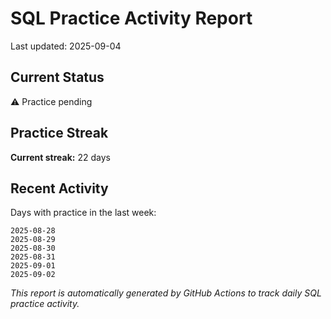 # SQL Practice Activity Report

Last updated: 2025-09-04

## Current Status

⚠️ Practice pending

## Practice Streak

**Current streak:** 22 days

## Recent Activity

Days with practice in the last week:

```
2025-08-28
2025-08-29
2025-08-30
2025-08-31
2025-09-01
2025-09-02
```

*This report is automatically generated by GitHub Actions to track daily SQL practice activity.*
